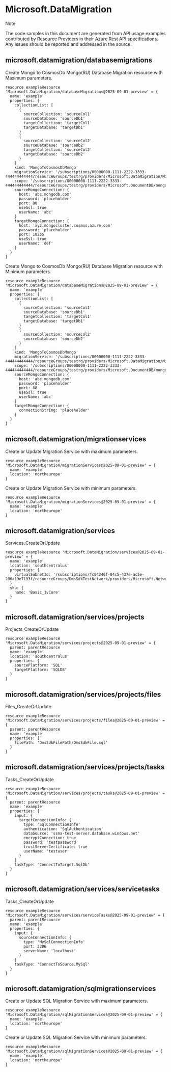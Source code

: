 # Microsoft.DataMigration
  
> [!NOTE]
> The code samples in this document are generated from API usage examples contributed by Resource Providers in their [Azure Rest API specifications](https://github.com/Azure/azure-rest-api-specs). Any issues should be reported and addressed in the source.


## microsoft.datamigration/databasemigrations

Create Mongo to CosmosDb Mongo(RU) Database Migration resource with Maximum parameters.
```bicep
resource exampleResource 'Microsoft.DataMigration/databaseMigrations@2025-09-01-preview' = {
  name: 'example'
  properties: {
    collectionList: [
      {
        sourceCollection: 'sourceCol1'
        sourceDatabase: 'sourceDb1'
        targetCollection: 'targetCol1'
        targetDatabase: 'targetDb1'
      }
      {
        sourceCollection: 'sourceCol2'
        sourceDatabase: 'sourceDb2'
        targetCollection: 'sourceCol2'
        targetDatabase: 'sourceDb2'
      }
    ]
    kind: 'MongoToCosmosDbMongo'
    migrationService: '/subscriptions/00000000-1111-2222-3333-444444444444/resourceGroups/testrg/providers/Microsoft.DataMigration/MigrationServices/testMigrationService'
    scope: '/subscriptions/00000000-1111-2222-3333-444444444444/resourceGroups/testrg/providers/Microsoft.DocumentDB/mongoClusters/targetCosmosDbClusterName'
    sourceMongoConnection: {
      host: 'abc.mongodb.com'
      password: 'placeholder'
      port: 88
      useSsl: true
      userName: 'abc'
    }
    targetMongoConnection: {
      host: 'xyz.mongocluster.cosmos.azure.com'
      password: 'placeholder'
      port: 10255
      useSsl: true
      userName: 'def'
    }
  }
}
```

Create Mongo to CosmosDb Mongo(RU) Database Migration resource with Minimum parameters.
```bicep
resource exampleResource 'Microsoft.DataMigration/databaseMigrations@2025-09-01-preview' = {
  name: 'example'
  properties: {
    collectionList: [
      {
        sourceCollection: 'sourceCol1'
        sourceDatabase: 'sourceDb1'
        targetCollection: 'targetCol1'
        targetDatabase: 'targetDb1'
      }
      {
        sourceCollection: 'sourceCol2'
        sourceDatabase: 'sourceDb2'
      }
    ]
    kind: 'MongoToCosmosDbMongo'
    migrationService: '/subscriptions/00000000-1111-2222-3333-444444444444/resourceGroups/testrg/providers/Microsoft.DataMigration/MigrationServices/testMigrationService'
    scope: '/subscriptions/00000000-1111-2222-3333-444444444444/resourceGroups/testrg/providers/Microsoft.DocumentDB/mongoClusters/targetCosmosDbClusterName'
    sourceMongoConnection: {
      host: 'abc.mongodb.com'
      password: 'placeholder'
      port: 88
      useSsl: true
      userName: 'abc'
    }
    targetMongoConnection: {
      connectionString: 'placeholder'
    }
  }
}
```

## microsoft.datamigration/migrationservices

Create or Update Migration Service with maximum parameters.
```bicep
resource exampleResource 'Microsoft.DataMigration/migrationServices@2025-09-01-preview' = {
  name: 'example'
  location: 'northeurope'
}
```

Create or Update Migration Service with minimum parameters.
```bicep
resource exampleResource 'Microsoft.DataMigration/migrationServices@2025-09-01-preview' = {
  name: 'example'
  location: 'northeurope'
}
```

## microsoft.datamigration/services

Services_CreateOrUpdate
```bicep
resource exampleResource 'Microsoft.DataMigration/services@2025-09-01-preview' = {
  name: 'example'
  location: 'southcentralus'
  properties: {
    virtualSubnetId: '/subscriptions/fc04246f-04c5-437e-ac5e-206a19e7193f/resourceGroups/DmsSdkTestNetwork/providers/Microsoft.Network/virtualNetworks/DmsSdkTestNetwork/subnets/default'
  }
  sku: {
    name: 'Basic_1vCore'
  }
}
```

## microsoft.datamigration/services/projects

Projects_CreateOrUpdate
```bicep
resource exampleResource 'Microsoft.DataMigration/services/projects@2025-09-01-preview' = {
  parent: parentResource 
  name: 'example'
  location: 'southcentralus'
  properties: {
    sourcePlatform: 'SQL'
    targetPlatform: 'SQLDB'
  }
}
```

## microsoft.datamigration/services/projects/files

Files_CreateOrUpdate
```bicep
resource exampleResource 'Microsoft.DataMigration/services/projects/files@2025-09-01-preview' = {
  parent: parentResource 
  name: 'example'
  properties: {
    filePath: 'DmsSdkFilePath/DmsSdkFile.sql'
  }
}
```

## microsoft.datamigration/services/projects/tasks

Tasks_CreateOrUpdate
```bicep
resource exampleResource 'Microsoft.DataMigration/services/projects/tasks@2025-09-01-preview' = {
  parent: parentResource 
  name: 'example'
  properties: {
    input: {
      targetConnectionInfo: {
        type: 'SqlConnectionInfo'
        authentication: 'SqlAuthentication'
        dataSource: 'ssma-test-server.database.windows.net'
        encryptConnection: true
        password: 'testpassword'
        trustServerCertificate: true
        userName: 'testuser'
      }
    }
    taskType: 'ConnectToTarget.SqlDb'
  }
}
```

## microsoft.datamigration/services/servicetasks

Tasks_CreateOrUpdate
```bicep
resource exampleResource 'Microsoft.DataMigration/services/serviceTasks@2025-09-01-preview' = {
  parent: parentResource 
  name: 'example'
  properties: {
    input: {
      sourceConnectionInfo: {
        type: 'MySqlConnectionInfo'
        port: 3306
        serverName: 'localhost'
      }
    }
    taskType: 'ConnectToSource.MySql'
  }
}
```

## microsoft.datamigration/sqlmigrationservices

Create or Update SQL Migration Service with maximum parameters.
```bicep
resource exampleResource 'Microsoft.DataMigration/sqlMigrationServices@2025-09-01-preview' = {
  name: 'example'
  location: 'northeurope'
}
```

Create or Update SQL Migration Service with minimum parameters.
```bicep
resource exampleResource 'Microsoft.DataMigration/sqlMigrationServices@2025-09-01-preview' = {
  name: 'example'
  location: 'northeurope'
}
```
